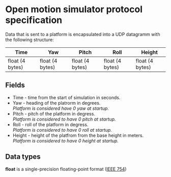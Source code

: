 # Open motion simulator protocol specification

Data that is sent to a platform is encapsulated into a UDP datagramm with the following structure:

Time | Yaw | Pitch | Roll | Height
---|---|---|---|---
float (4 bytes) | float (4 bytes) | float (4 bytes) | float (4 bytes) | float (4 bytes) 

## Fields

* Time - time from the start of simulation in seconds.
* Yaw - heading of the platrorm in degrees.  
  *Platform is considered have 0 yaw at startup.*
* Pitch - pitch of the platform in degress.  
  *Platform is considered to have 0 pitch at startup.*
* Roll - roll of the platform in degress.  
  *Platform is considered to have 0 roll at startup.*
* Height - height of the platfrom from the base height in meters.  
  *Platform is considered to have 0 height at startup.*

## Data types
**float** is a single-precision floating-point format ([IEEE 754](https://en.wikipedia.org/wiki/Single-precision_floating-point_format))

